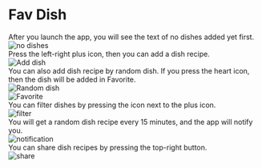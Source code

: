 # Fav Dish  
After you launch the app, you will see the text of no dishes added yet first.  
![no dishes](https://github.com/ConnorWuProjects/FavDish/blob/master/screenshots/No%20dishes.png?raw=true)   
Press the left-right plus icon, then you can add a dish recipe.    
![Add dish](https://github.com/ConnorWuProjects/FavDish/blob/master/screenshots/Add%20dish.png?raw=true)  
You can also add dish recipe by random dish. If you press the heart icon, then the dish will be added in Favorite.    
![Random dish](https://github.com/ConnorWuProjects/FavDish/blob/master/screenshots/Random%20dish.png?raw=true)  
![Favorite](https://github.com/ConnorWuProjects/FavDish/blob/master/screenshots/favorite.png?raw=true)  
You can filter dishes by pressing the icon next to the plus icon.  
![filter](https://github.com/ConnorWuProjects/FavDish/blob/master/screenshots/filter.png?raw=true)  
You will get a random dish recipe every 15 minutes, and the app will notify you.  
![notification](https://github.com/ConnorWuProjects/FavDish/blob/master/screenshots/notification.png?raw=true)  
You can share dish recipes by pressing the top-right button.  
![share](https://github.com/ConnorWuProjects/FavDish/blob/master/screenshots/share.png)


